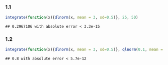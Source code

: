 ### 1.1

``` r
integrate(function(x){dlnorm(x, mean = 3, sd=0.5)}, 25, 50)
```

    ## 0.2967106 with absolute error < 3.3e-15

### 1.2

``` r
integrate(function(x){dlnorm(x, mean = 3, sd=0.5)}, qlnorm(0.1, mean = 3, sd = 0.5), qlnorm(0.9, mean = 3, sd = 0.5))
```

    ## 0.8 with absolute error < 5.7e-12
